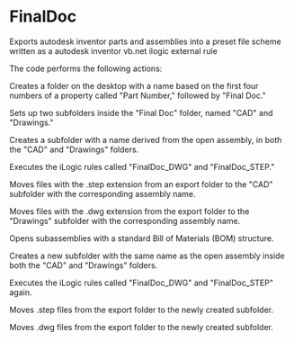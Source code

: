 # FinalDoc
 Exports autodesk inventor parts and assemblies into a preset file scheme
 written as a autodesk inventor vb.net ilogic external rule






The code performs the following actions:

Creates a folder on the desktop with a name based on the first four numbers of a property called "Part Number," followed by "Final Doc."

Sets up two subfolders inside the "Final Doc" folder, named "CAD" and "Drawings."

Creates a subfolder with a name derived from the open assembly, in both the "CAD" and "Drawings" folders.

Executes the iLogic rules called "FinalDoc_DWG" and "FinalDoc_STEP."

Moves files with the .step extension from an export folder to the "CAD" subfolder with the corresponding assembly name.

Moves files with the .dwg extension from the export folder to the "Drawings" subfolder with the corresponding assembly name.

Opens subassemblies with a standard Bill of Materials (BOM) structure.

Creates a new subfolder with the same name as the open assembly inside both the "CAD" and "Drawings" folders.

Executes the iLogic rules called "FinalDoc_DWG" and "FinalDoc_STEP" again.

Moves .step files from the export folder to the newly created subfolder.

Moves .dwg files from the export folder to the newly created subfolder.
